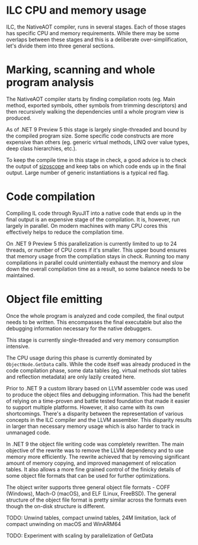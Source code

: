 # ILC CPU and memory usage

ILC, the NativeAOT compiler, runs in several stages. Each of those stages has specific CPU 
and memory requirements. While there may be some overlaps between these stages and this is 
a deliberate over-simplification, let's divide them into three general sections.

# Marking, scanning and whole program analysis

The NativeAOT compiler starts by finding compilation roots (eg. Main method, exported symbols, 
other symbols from trimming descriptors) and then recursively walking the dependencies until 
a whole program view is produced.

As of .NET 9 Preview 5 this stage is largely single-threaded and bound by the compiled 
program size. Some specific code constructs are more expensive than others (eg. generic virtual 
methods, LINQ over value types, deep class hierarchies, etc.).

To keep the compile time in this stage in check, a good advice is to check the output of 
[sizoscope](https://github.com/MichalStrehovsky/sizoscope) and keep tabs on which code 
ends up in the final output. Large number of generic instantiations is a typical red flag.

# Code compilation

Compiling IL code through RyuJIT into a native code that ends up in the final output is 
an expensive stage of the compilation. It is, however, run largely in parallel. On modern 
machines with many CPU cores this effectively helps to reduce the compilation time.

On .NET 9 Preview 5 this parallelization is currently limited to up to 24 threads, or 
number of CPU cores if it's smaller. This upper bound ensures that memory usage from 
the compilation stays in check. Running too many compilations in parallel could unintentially 
exhaust the memory and slow down the overall compilation time as a result, so some 
balance needs to be maintained.

# Object file emitting

Once the whole program is analyzed and code compiled, the final output needs to be written. 
This encompasses the final executable but also the debugging information necessary for the 
native debuggers.

This stage is currently single-threaded and very memory consumption intensive.

The CPU usage during this phase is currently dominated by `ObjectNode.GetData` calls. While 
the code itself was already produced in the code compilation phase, some data tables (eg.
virtual methods slot tables and reflection metadata) are only lazily created here.

Prior to .NET 9 a custom library based on LLVM assembler code was used to produce the object 
files and debugging information. This had the benefit of relying on a time-proven and battle 
tested foundation that made it easier to support multiple platforms. However, it also came 
with its own shortcomings. There's a disparity between the representation of various concepts 
in the ILC compiler and the LLVM assembler. This disparity results in larger than necessary 
memory usage which is also harder to track in unmanaged code.

In .NET 9 the object file writing code was completely rewritten. The main objective of the 
rewrite was to remove the LLVM dependency and to use memory more efficiently. The rewrite 
achieved that by removing significant amount of memory copying, and improved management of 
relocation tables. It also allows a more fine grained control of the finicky details of 
some object file formats that can be used for further optimizations.

The object writer supports three general object file formats - COFF (Windows), Mach-O (macOS), 
and ELF (Linux, FreeBSD). The general structure of the object file format is pretty similar 
across the formats even though the on-disk structure is different.

TODO: Unwind tables, compact unwind tables, 24M limitation, lack of compact unwinding on
macOS and WinARM64

TODO: Experiment with scaling by parallelization of GetData
